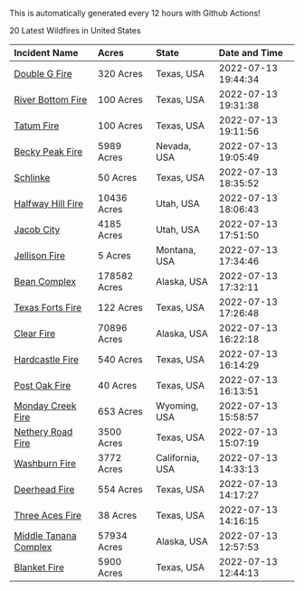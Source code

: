 This is automatically generated every 12 hours with Github Actions!

20 Latest Wildfires in United States

 | Incident Name | Acres | State | Date and Time |
|:---|:---|:---|:---|
| [Double G Fire](https://inciweb.nwcg.gov/incident/8226/) | 320 Acres | Texas, USA | 2022-07-13 19:44:34 |
| [River Bottom Fire](https://inciweb.nwcg.gov/incident/8229/) | 100 Acres | Texas, USA | 2022-07-13 19:31:38 |
| [Tatum Fire](https://inciweb.nwcg.gov/incident/8230/) | 100 Acres | Texas, USA | 2022-07-13 19:11:56 |
| [Becky Peak Fire](https://inciweb.nwcg.gov/incident/8210/) | 5989 Acres | Nevada, USA | 2022-07-13 19:05:49 |
| [Schlinke](https://inciweb.nwcg.gov/incident/8231/) | 50 Acres | Texas, USA | 2022-07-13 18:35:52 |
| [Halfway Hill Fire](https://inciweb.nwcg.gov/incident/8215/) | 10436 Acres | Utah, USA | 2022-07-13 18:06:43 |
| [Jacob City](https://inciweb.nwcg.gov/incident/8224/) | 4185 Acres | Utah, USA | 2022-07-13 17:51:50 |
| [Jellison Fire](https://inciweb.nwcg.gov/incident/8227/) | 5 Acres | Montana, USA | 2022-07-13 17:34:46 |
| [Bean Complex](https://inciweb.nwcg.gov/incident/8183/) | 178582 Acres | Alaska, USA | 2022-07-13 17:32:11 |
| [Texas Forts Fire](https://inciweb.nwcg.gov/incident/8228/) | 122 Acres | Texas, USA | 2022-07-13 17:26:48 |
| [Clear Fire](https://inciweb.nwcg.gov/incident/8178/) | 70896 Acres | Alaska, USA | 2022-07-13 16:22:18 |
| [Hardcastle Fire](https://inciweb.nwcg.gov/incident/8208/) | 540 Acres | Texas, USA | 2022-07-13 16:14:29 |
| [Post Oak Fire](https://inciweb.nwcg.gov/incident/8206/) | 40 Acres | Texas, USA | 2022-07-13 16:13:51 |
| [Monday Creek Fire](https://inciweb.nwcg.gov/incident/8214/) | 653 Acres | Wyoming, USA | 2022-07-13 15:58:57 |
| [Nethery Road Fire](https://inciweb.nwcg.gov/incident/8222/) | 3500 Acres | Texas, USA | 2022-07-13 15:07:19 |
| [Washburn Fire](https://inciweb.nwcg.gov/incident/8209/) | 3772 Acres | California, USA | 2022-07-13 14:33:13 |
| [Deerhead Fire](https://inciweb.nwcg.gov/incident/8212/) | 554 Acres | Texas, USA | 2022-07-13 14:17:27 |
| [Three Aces Fire](https://inciweb.nwcg.gov/incident/8219/) | 38 Acres | Texas, USA | 2022-07-13 14:16:15 |
| [Middle Tanana Complex](https://inciweb.nwcg.gov/incident/8201/) | 57934 Acres | Alaska, USA | 2022-07-13 12:57:53 |
| [Blanket Fire](https://inciweb.nwcg.gov/incident/8211/) | 5900 Acres | Texas, USA | 2022-07-13 12:44:13 |
